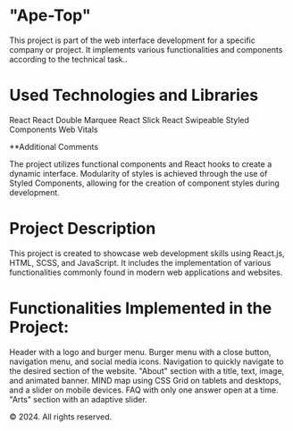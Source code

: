 # "Ape-Top"
This project is part of the web interface development for a specific company or project. It implements various functionalities and components according to the technical task..

# Used Technologies and Libraries
React
React Double Marquee
React Slick
React Swipeable
Styled Components
Web Vitals

**Additional Comments

The project utilizes functional components and React hooks to create a dynamic interface.
Modularity of styles is achieved through the use of Styled Components, allowing for the creation of component styles during development.

# Project Description
This project is created to showcase web development skills using React.js, HTML, SCSS, and JavaScript. It includes the implementation of various functionalities commonly found in modern web applications and websites.

# Functionalities Implemented in the Project:
Header with a logo and burger menu.
Burger menu with a close button, navigation menu, and social media icons.
Navigation to quickly navigate to the desired section of the website.
"About" section with a title, text, image, and animated banner.
MIND map using CSS Grid on tablets and desktops, and a slider on mobile devices.
FAQ with only one answer open at a time.
"Arts" section with an adaptive slider.

© 2024. All rights reserved.
